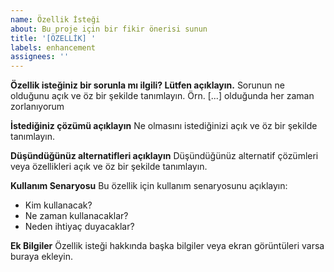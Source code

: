```yaml
---
name: Özellik İsteği
about: Bu proje için bir fikir önerisi sunun
title: '[ÖZELLİK] '
labels: enhancement
assignees: ''
---
```


**Özellik isteğiniz bir sorunla mı ilgili? Lütfen açıklayın.**
Sorunun ne olduğunu açık ve öz bir şekilde tanımlayın. Örn. [...] olduğunda her zaman zorlanıyorum

**İstediğiniz çözümü açıklayın**
Ne olmasını istediğinizi açık ve öz bir şekilde tanımlayın.

**Düşündüğünüz alternatifleri açıklayın**
Düşündüğünüz alternatif çözümleri veya özellikleri açık ve öz bir şekilde tanımlayın.

**Kullanım Senaryosu**
Bu özellik için kullanım senaryosunu açıklayın:
- Kim kullanacak?
- Ne zaman kullanacaklar?
- Neden ihtiyaç duyacaklar?

**Ek Bilgiler**
Özellik isteği hakkında başka bilgiler veya ekran görüntüleri varsa buraya ekleyin.
